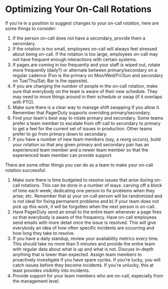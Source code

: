 # Optimizing Your On-Call Rotations

If you're in a position to suggest changes to your on-call rotation, here are some things to consider:

1. If the person on-call does not have a secondary, provide them a secondary.
2. If the rotation is too small, employees on-call will always feel stressed about being on-call. If the rotation is too large, employees on-call may not have frequent enough interactions with certain systems.
3. If pages are coming in too frequently and your staff is wiped out, rotate more frequently (daily?) or alternate between primary/secondary on a regular cadence (Foo is the primary on Mon/Wed/Fri/Sun and secondary on Tue/Thu/Sat; Bar is the opposite).
4. If you are changing the number of people in the on-call rotation, make sure that everybody on the team is aware of their new schedule. They may need to move things around in their schedule or swap (if it overlaps with PTO).
5. Make sure there is a clear way to manage shift swapping if you allow it. Remember that PagerDuty supports overriding primary/secondary.
6. Find your team's best way to rotate primary and secondary. Some teams prefer a team member to escalate from off-call to secondary to primary to get a feel for the current set of issues in production. Other teams prefer to go from primary down to secondary.
7. If you have a number of new team members (say, a reorg occurs), build your rotation so that any given primary and secondary pair has an experienced team member and a newer team member so that the experienced team member can provide support.

There are some other things you can do as a team to make your on-call rotation successful:

1. Make sure there is time budgeted to resolve issues that arise during on-call rotations. This can be done in a number of ways: carving off a block of time each week; dedicating one person to fix problems when they arise; etc. Remember that a) your on-call person will be randomized and is not ideal for fixing permanent problems and b) if your team does not pick up this work, it will be forgotten when the next person is on-call.
2. Have PagerDuty send an email to the entire team whenever a page fires so that everybody is aware of the frequency. Have on-call employees send emails with more detail once the issue is resolved. This will give everybody an idea of how often specific incidents are occurring and how long they take to resolve.
3. If you have a daily standup, review your availability metrics every time. This should take no more than 5 minutes and provide the entire team with regular data about what is up and what is not. Discuss in-depth anything that is lower than expected. Assign team members to proactively investigate if you have spare cycles. If you're lucky, you will catch issues before they become incidents. If you're unlucky, this at least provides visibility into incidents.
4. Provide support for your team members who are on-call, especially from the management level.

